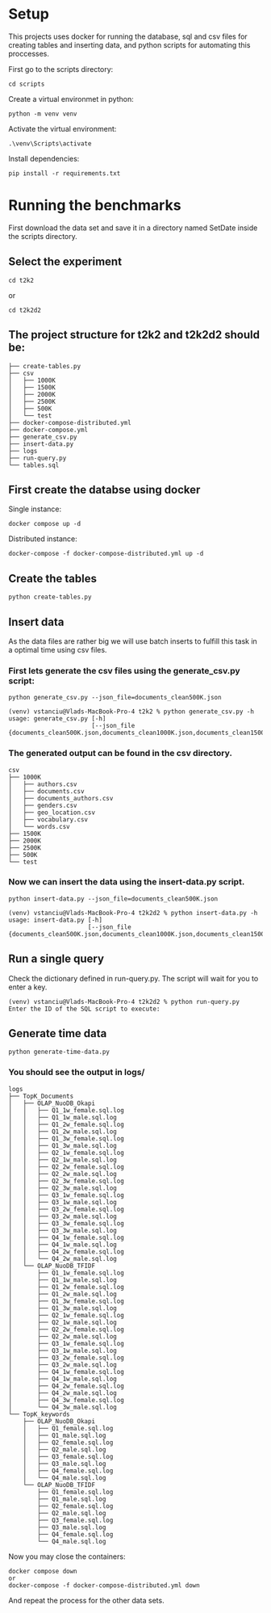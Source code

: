 # Setup

This projects uses docker for running the database, sql and csv files for creating tables and inserting data, and python scripts for automating this proccesses.

First go to the scripts directory:
```
cd scripts
```
Create a virtual environmet in python:
```
python -m venv venv
```
Activate the virtual environment:
```
.\venv\Scripts\activate
```
Install dependencies:
```
pip install -r requirements.txt
```

# Running the benchmarks

First download the data set and save it in a directory named SetDate inside the scripts directory.

## Select the experiment

```
cd t2k2
```
or
```
cd t2k2d2
```
## The project structure for t2k2 and t2k2d2 should be:
```
├── create-tables.py
├── csv
│   ├── 1000K
│   ├── 1500K
│   ├── 2000K
│   ├── 2500K
│   ├── 500K
│   └── test
├── docker-compose-distributed.yml
├── docker-compose.yml
├── generate_csv.py
├── insert-data.py
├── logs
├── run-query.py
└── tables.sql
```

## First create the databse using docker

Single instance:
```
docker compose up -d
```

Distributed instance:
```
docker-compose -f docker-compose-distributed.yml up -d
```

## Create the tables

```
python create-tables.py
```

## Insert data

As the data files are rather big we will use batch inserts to fulfill this task in a optimal time using csv files.

### First lets generate the csv files using the generate_csv.py script:

```
python generate_csv.py --json_file=documents_clean500K.json
```

```
(venv) vstanciu@Vlads-MacBook-Pro-4 t2k2 % python generate_csv.py -h
usage: generate_csv.py [-h]
                       [--json_file {documents_clean500K.json,documents_clean1000K.json,documents_clean1500K.json,documents_clean2000K.json,documents_clean2500K.json,test.json}]
```

### The generated output can be found in the csv directory.
```
csv
├── 1000K
│   ├── authors.csv
│   ├── documents.csv
│   ├── documents_authors.csv
│   ├── genders.csv
│   ├── geo_location.csv
│   ├── vocabulary.csv
│   └── words.csv
├── 1500K
├── 2000K
├── 2500K
├── 500K
└── test
```

### Now we can insert the data using the insert-data.py script.

```
python insert-data.py --json_file=documents_clean500K.json
```

```
(venv) vstanciu@Vlads-MacBook-Pro-4 t2k2d2 % python insert-data.py -h
usage: insert-data.py [-h]
                      [--json_file {documents_clean500K.json,documents_clean1000K.json,documents_clean1500K.json,documents_clean2000K.json,documents_clean2500K.json,test.json}]
```

## Run a single query

Check the dictionary defined in run-query.py. The script will wait for you to enter a key. 

```
(venv) vstanciu@Vlads-MacBook-Pro-4 t2k2d2 % python run-query.py
Enter the ID of the SQL script to execute: 
```

## Generate time data

```
python generate-time-data.py
```

### You should see the output in logs/

```
logs
├── TopK_Documents
│   ├── OLAP_NuoDB_Okapi
│   │   ├── Q1_1w_female.sql.log
│   │   ├── Q1_1w_male.sql.log
│   │   ├── Q1_2w_female.sql.log
│   │   ├── Q1_2w_male.sql.log
│   │   ├── Q1_3w_female.sql.log
│   │   ├── Q1_3w_male.sql.log
│   │   ├── Q2_1w_female.sql.log
│   │   ├── Q2_1w_male.sql.log
│   │   ├── Q2_2w_female.sql.log
│   │   ├── Q2_2w_male.sql.log
│   │   ├── Q2_3w_female.sql.log
│   │   ├── Q2_3w_male.sql.log
│   │   ├── Q3_1w_female.sql.log
│   │   ├── Q3_1w_male.sql.log
│   │   ├── Q3_2w_female.sql.log
│   │   ├── Q3_2w_male.sql.log
│   │   ├── Q3_3w_female.sql.log
│   │   ├── Q3_3w_male.sql.log
│   │   ├── Q4_1w_female.sql.log
│   │   ├── Q4_1w_male.sql.log
│   │   ├── Q4_2w_female.sql.log
│   │   └── Q4_2w_male.sql.log
│   └── OLAP_NuoDB_TFIDF
│       ├── Q1_1w_female.sql.log
│       ├── Q1_1w_male.sql.log
│       ├── Q1_2w_female.sql.log
│       ├── Q1_2w_male.sql.log
│       ├── Q1_3w_female.sql.log
│       ├── Q1_3w_male.sql.log
│       ├── Q2_1w_female.sql.log
│       ├── Q2_1w_male.sql.log
│       ├── Q2_2w_female.sql.log
│       ├── Q2_2w_male.sql.log
│       ├── Q3_1w_female.sql.log
│       ├── Q3_1w_male.sql.log
│       ├── Q3_2w_female.sql.log
│       ├── Q3_2w_male.sql.log
│       ├── Q4_1w_female.sql.log
│       ├── Q4_1w_male.sql.log
│       ├── Q4_2w_female.sql.log
│       ├── Q4_2w_male.sql.log
│       ├── Q4_3w_female.sql.log
│       └── Q4_3w_male.sql.log
└── TopK_keywords
    ├── OLAP_NuoDB_Okapi
    │   ├── Q1_female.sql.log
    │   ├── Q1_male.sql.log
    │   ├── Q2_female.sql.log
    │   ├── Q2_male.sql.log
    │   ├── Q3_female.sql.log
    │   ├── Q3_male.sql.log
    │   ├── Q4_female.sql.log
    │   └── Q4_male.sql.log
    └── OLAP_NuoDB_TFIDF
        ├── Q1_female.sql.log
        ├── Q1_male.sql.log
        ├── Q2_female.sql.log
        ├── Q2_male.sql.log
        ├── Q3_female.sql.log
        ├── Q3_male.sql.log
        ├── Q4_female.sql.log
        └── Q4_male.sql.log
```

Now you may close the containers:

```
docker compose down
or
docker-compose -f docker-compose-distributed.yml down
```

And repeat the process for the other data sets.